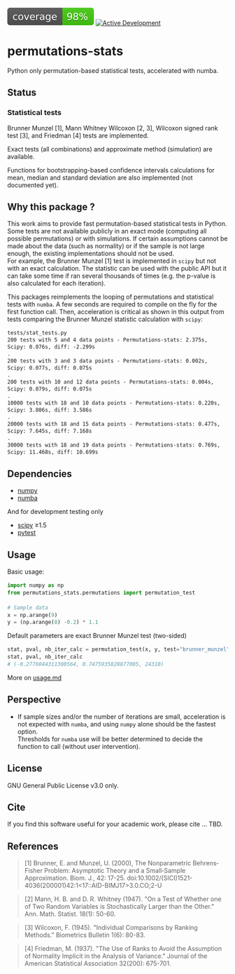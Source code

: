 ![coverage](.github/coverage.svg) [![Active Development](https://img.shields.io/badge/Maintenance%20Level-Actively%20Developed-brightgreen.svg)](https://gist.github.com/cheerfulstoic/d107229326a01ff0f333a1d3476e068d)
# permutations-stats
Python only permutation-based statistical tests, accelerated with numba.
## Status
### Statistical tests
Brunner Munzel [1], Mann Whitney Wilcoxon [2, 3], Wilcoxon signed rank test [3],
and Friedman [4] tests are implemented.

Exact tests (all combinations) and approximate method (simulation) are available.

Functions for bootstrapping-based confidence intervals calculations for
mean, median and standard deviation are also implemented (not documented yet).

## Why this package ?
This work aims to provide fast permutation-based statistical tests in Python.
Some tests are not available publicly in an exact mode (computing all
possible permutations) or with simulations. If certain assumptions cannot be
made about the data (such as normality) or if the sample is not large enough, the
existing implementations should not be used.  
For example, the Brunner Munzel [1] test is implemented in `scipy` but not with
an exact calculation. The statistic can be used with the public API but it can
take some time if ran several thousands of times (e.g. the p-value is also 
calculated for each iteration).  

This packages reimplements the looping of permutations and statistical tests
with `numba`. A few seconds are required to compile on the fly for the first 
function call. Then, acceleration is critical as shown in this output from 
tests comparing the Brunner Munzel statistic calculation with `scipy`:

```
tests/stat_tests.py
200 tests with 5 and 4 data points - Permutations-stats: 2.375s, Scipy: 0.076s, diff: -2.299s
.
200 tests with 3 and 3 data points - Permutations-stats: 0.002s, Scipy: 0.077s, diff: 0.075s
.
200 tests with 10 and 12 data points - Permutations-stats: 0.004s, Scipy: 0.079s, diff: 0.075s
.
10000 tests with 18 and 10 data points - Permutations-stats: 0.220s, Scipy: 3.806s, diff: 3.586s
.
20000 tests with 18 and 15 data points - Permutations-stats: 0.477s, Scipy: 7.645s, diff: 7.168s
.
30000 tests with 18 and 19 data points - Permutations-stats: 0.769s, Scipy: 11.468s, diff: 10.699s
```

## Dependencies
* [numpy](https://www.numpy.org/)
* [numba](https://numba.pydata.org/)

And for development testing only
* [scipy](https://www.scipy.org/) &geq;1.5
* [pytest](https://www.pytest.org/)

## Usage
Basic usage:
```python
import numpy as np
from permutations_stats.permutations import permutation_test

# Sample data
x = np.arange(9)
y = (np.arange(8) -0.2) * 1.1
```
Default parameters are exact Brunner Munzel test (two-sided)

```python
stat, pval, nb_iter_calc = permutation_test(x, y, test="brunner_munzel")
stat, pval, nb_iter_calc
# (-0.2776044311308564, 0.7475935828877005, 24310)
```

More on [usage.md](usage.md)

## Perspective
* If sample sizes and/or the number of iterations are small, acceleration is
not expected with `numba`, and using `numpy` alone should be the fastest option.  
Thresholds for `numba` use will be better determined to decide the function to call
(without user intervention).

## License
GNU General Public License v3.0 only.

## Cite
If you find this software useful for your academic work, please cite ... TBD.

## References
> [1] Brunner, E. and Munzel, U. (2000), The Nonparametric Behrens‐Fisher
> Problem: Asymptotic Theory and a Small‐Sample Approximation. Biom. J., 42:
> 17-25. doi:10.1002/(SICI)1521-4036(200001)42:1<17::AID-BIMJ17>3.0.CO;2-U

> [2] Mann, H. B. and D. R. Whitney (1947). "On a Test of Whether one of Two
> Random Variables is Stochastically Larger than the Other." Ann. Math. Statist.
> 18(1): 50-60.

> [3] Wilcoxon, F. (1945). "Individual Comparisons by Ranking Methods."
> Biometrics Bulletin 1(6): 80-83.

> [4] Friedman, M. (1937). "The Use of Ranks to Avoid the Assumption of
> Normality Implicit in the Analysis of Variance."
> Journal of the American Statistical Association 32(200): 675-701.
